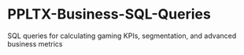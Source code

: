 # PPLTX-Business-SQL-Queries
SQL queries for calculating gaming KPIs, segmentation, and advanced business metrics
